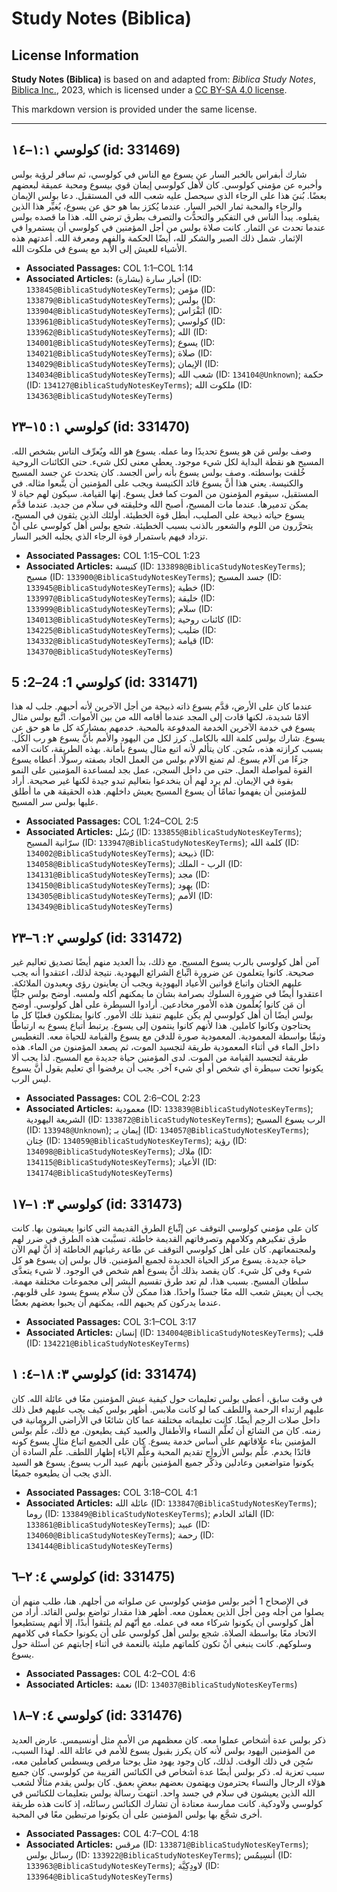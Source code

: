 # Study Notes (Biblica)

## License Information

**Study Notes (Biblica)** is based on and adapted from: _Biblica Study Notes_, [Biblica Inc.](https://www.biblica.com/), 2023, which is licensed under a [CC BY-SA 4.0 license](https://creativecommons.org/licenses/by-sa/4.0/legalcode.en).

This markdown version is provided under the same license.



--------------------------------

## كولوسي ١:١–١٤ (id: 331469)

شارك أبفراس بالخبر السار عن يسوع مع الناس في كولوسي، ثم سافر لرؤية بولس وأخبره عن مؤمني كولوسي. كان لأهل كولوسي إيمان قوي بيسوع ومحبة عميقة لبعضهم بعضًا. بُنيَ هذا على الرجاء الذي سيحصل عليه شعب الله في المستقبل. دعا بولس الإيمان والرجاء والمحبة ثمار الخبر السار. عندما يُكرَز بما هو حق عن يسوع، يُغيِّر هذا الذين يقبلوه. يبدأ الناس في التفكير والتحدُّث والتصرف بطرق ترضي الله. هذا ما قصده بولس عندما تحدث عن الثمار. كانت صلاة بولس من أجل المؤمنين في كولوسي أن يستمروا في الإثمار. شمل ذلك الصبر والشكر لله، أيضًا الحكمة والفهم ومعرفة الله. أعدتهم هذه الأشياء للعيش إلى الأبد مع يسوع في ملكوت الله.

* **Associated Passages:** COL 1:1–COL 1:14
* **Associated Articles:** أخبار سارة (بشارة) (ID: `133845@BiblicaStudyNotesKeyTerms`); مؤمن (ID: `133879@BiblicaStudyNotesKeyTerms`); بولس (ID: `133904@BiblicaStudyNotesKeyTerms`); أَبَفْرَاس (ID: `133961@BiblicaStudyNotesKeyTerms`); كولوسي (ID: `133962@BiblicaStudyNotesKeyTerms`); الله (ID: `134001@BiblicaStudyNotesKeyTerms`); يسوع (ID: `134021@BiblicaStudyNotesKeyTerms`); صلاة (ID: `134029@BiblicaStudyNotesKeyTerms`); الإيمان (ID: `134034@BiblicaStudyNotesKeyTerms`); شعب الله (ID: `134104@Unknown`); حكمة (ID: `134127@BiblicaStudyNotesKeyTerms`); ملكوت الله (ID: `134363@BiblicaStudyNotesKeyTerms`)

## كولوسي ١: ١٥–٢٣ (id: 331470)

وصف بولس مَن هو يسوع تحديدًا وما عمله. يسوع هو الله ويٌعرِّف الناس بشخص الله. المسيح هو نقطة البداية لكل شيء موجود. يعطي معنى لكل شيء. حتى الكائنات الروحية خُلقت بواسطته. وصف بولس يسوع بأنه رأس الجسد. كان يتحدث عن جسد المسيح والكنيسة. يعني هذا أنَّ يسوع قائد الكنيسة ويجب على المؤمنين أن يتَّبعوا مثاله. في المستقبل، سيقوم المؤمنون من الموت كما فعل يسوع. إنها القيامة. سيكون لهم حياة لا يمكن تدميرها. عندما مات المسيح، أصبح الله وخليقته في سلام من جديد. عندما قدَّم يسوع حياته ذبيحة على الصليب، أبطل قوة الخطيئة. أولئك الذين يثقون في المسيح، يتحرَّرون من اللوم والشعور بالذنب بسبب الخطيئة. شجع بولس أهل كولوسي على أنْ تزداد فيهم باستمرار قوة الرجاء الذي يجلبه الخبر السار.

* **Associated Passages:** COL 1:15–COL 1:23
* **Associated Articles:** كنيسة (ID: `133898@BiblicaStudyNotesKeyTerms`); مسيح (ID: `133900@BiblicaStudyNotesKeyTerms`); جسد المسيح (ID: `133945@BiblicaStudyNotesKeyTerms`); خطية (ID: `133997@BiblicaStudyNotesKeyTerms`); خليقة (ID: `133999@BiblicaStudyNotesKeyTerms`); سلام (ID: `134013@BiblicaStudyNotesKeyTerms`); كائنات روحية (ID: `134225@BiblicaStudyNotesKeyTerms`); صَليب (ID: `134332@BiblicaStudyNotesKeyTerms`); قيامة (ID: `134370@BiblicaStudyNotesKeyTerms`)

## كولوسي 1: 24–2: 5 (id: 331471)

عندما كان على الأرض، قدَّم يسوع ذاته ذبيحة من أجل الآخرين لأنه أحبهم. جلب له هذا ألامًا شديدة، لكنها قادت إلى المجد عندما أقامه الله من بين الأموات. اتَّبع بولس مثال يسوع في خدمة الآخرين الخدمة المدفوعة بالمحبة. خدمهم بمشاركة كل ما هو حق عن يسوع. شارك بولس كلمة الله بالكامل. كرز لكل من اليهود والأمم بأنَّ يسوع هو رب الكُل. بسبب كرازته هذه، سُجن. كان يتألم لأنه اتبع مثال يسوع بأمانة. بهذه الطريقة، كانت آلامه جزءًا من آلام يسوع. لم تمنع الآلام بولس من العمل الجاد بصفته رسولًا. أعطاه يسوع القوة لمواصلة العمل. حتى من داخل السجن، عمل بجد لمساعدة المؤمنين على النمو بقوة في الإيمان. لم يرِد لهم أن ينخدعوا بتعاليم تبدو جيدة لكنها غير صحيحة. أراد للمؤمنين أن يفهموا تمامًا أن يسوع المسيح يعيش داخلهم. هذه الحقيقة هي ما أطلق عليها بولس سر المسيح.

* **Associated Passages:** COL 1:24–COL 2:5
* **Associated Articles:** رُسُل (ID: `133855@BiblicaStudyNotesKeyTerms`); سرّانية المسيح (ID: `133947@BiblicaStudyNotesKeyTerms`); كلمة الله  (ID: `134002@BiblicaStudyNotesKeyTerms`); ذبيحة (ID: `134058@BiblicaStudyNotesKeyTerms`); الرب - الملك (ID: `134131@BiblicaStudyNotesKeyTerms`); مجد (ID: `134150@BiblicaStudyNotesKeyTerms`); يهود (ID: `134305@BiblicaStudyNotesKeyTerms`); الأمم (ID: `134349@BiblicaStudyNotesKeyTerms`)

## كولوسي ٢: ٦–٢٣ (id: 331472)

آمن أهل كولوسي بالرب يسوع المسيح. مع ذلك، بدأ العديد منهم أيضًا تصديق تعاليم غير صحيحة. كانوا يتعلمون عن ضرورة اتِّباع الشرائع اليهودية. نتيجة لذلك، اعتقدوا أنه يجب عليهم الختان واتباع قوانين الأعياد اليهودية ويجب أن يعاينون رؤى ويعبدون الملائكة. اعتقدوا أيضًا في ضرورة السلوك بصرامة بشأن ما يمكنهم أكله ولمسه. أوضح بولس جليًّا أن مَن كانوا يُعلِّمون هذه الأمور مخادعين. أرادوا السيطرة على أهل كولوسي. أوضح بولس أيضًا أن أهل كولوسي لم يكُن عليهم تنفيذ تلك الأمور. كانوا يمتلكون فعليًا كل ما يحتاجون وكانوا كاملين. هذا لأنهم كانوا ينتمون إلى يسوع. يرتبط أتباع يسوع به ارتباطًا وثيقًا بواسطة المعمودية. المعمودية صورة للدفن مع يسوع والقيامة للحياة معه. التغطيس داخل الماء في أثناء المعمودية طريقة لتجسيد الموت، ثم يصعد المؤمنون من الماء. هذه طريقة لتجسيد القيامة من الموت. لدى المؤمنين حياة جديدة مع المسيح. لذا يجب ألا يكونوا تحت سيطرة أي شخص أو أي شيء آخر. يجب أن يرفضوا أي تعليم يقول أنَّ يسوع ليس الرب.

* **Associated Passages:** COL 2:6–COL 2:23
* **Associated Articles:** معمودية (ID: `133839@BiblicaStudyNotesKeyTerms`); الشريعة اليهودية (ID: `133872@BiblicaStudyNotesKeyTerms`); الرب يسوع المسيح (ID: `133948@Unknown`); إيمان بـ (ID: `134057@BiblicaStudyNotesKeyTerms`); خِتان (ID: `134059@BiblicaStudyNotesKeyTerms`); رؤية (ID: `134098@BiblicaStudyNotesKeyTerms`); ملاك (ID: `134115@BiblicaStudyNotesKeyTerms`); الأعياد (ID: `134174@BiblicaStudyNotesKeyTerms`)

## كولوسي ٣: ١–١٧ (id: 331473)

كان على مؤمني كولوسي التوقف عن إتِّباع الطرق القديمة التي كانوا يعيشون بها. كانت طرق تفكيرهم وكلامهم وتصرفاتهم القديمة خاطئة. تسبَّبت هذه الطرق في ضرر لهم ولمجتمعاتهم. كان على أهل كولوسي التوقف عن طاعة رغباتهم الخاطئة إذ أنَّ لهم الآن حياة جديدة. يسوع مركز الحياة الجديدة لجميع المؤمنين. قال بولس إن يسوع هو كل شيء وفي كل شيء. كان يقصد بذلك أنَّ يسوع أهم شخص في الوجود. لا شيء يتعدَّى سلطان المسيح. بسبب هذا، لم تعد طرق تقسيم البشر إلى مجموعات مختلفة مهمة. يجب أن يعيش شعب الله معًا جسدًا واحدًا. هذا ممكن لأن سلام يسوع يسود على قلوبهم. عندما يدركون كم يحبهم الله، يمكنهم أن يحبوا بعضهم بعضًا.

* **Associated Passages:** COL 3:1–COL 3:17
* **Associated Articles:** إنسان (ID: `134004@BiblicaStudyNotesKeyTerms`); قلب (ID: `134221@BiblicaStudyNotesKeyTerms`)

## كولوسي ٣: ١٨–٤: ١ (id: 331474)

في وقت سابق، أعطى بولس تعليمات حول كيفية عيش المؤمنين معًا في عائلة الله. كان عليهم ارتداء الرحمة واللطف كما لو كانت ملابس. أظهر بولس كيف يجب عليهم فعل ذلك داخل صلات الرحِم أيضًا. كانت تعليماته مختلفة عما كان شائعًا في الأراضي الرومانية في زمنه. كان من الشائع أن تُعلَّم النساء والأطفال والعبيد كيف يطيعون. مع ذلك، علَّم بولس المؤمنين بناء علاقاتهم على أساس خدمة يسوع. كان على الجميع اتباع مثال يسوع كونه قائدًا يخدم. علَّم بولس الأزواج تقديم المحبة وعلَّم الآباء إظهار اللطف. علَّم السادة أن يكونوا متواضعين وعادلين وذكَّر جميع المؤمنين بأنهم عبيد الرب يسوع. يسوع هو السيد الذي يجب أن يطيعوه جميعًا.

* **Associated Passages:** COL 3:18–COL 4:1
* **Associated Articles:** عائلة الله (ID: `133847@BiblicaStudyNotesKeyTerms`); روما (ID: `133849@BiblicaStudyNotesKeyTerms`); القائد الخادم (ID: `133861@BiblicaStudyNotesKeyTerms`); عبيد (ID: `134060@BiblicaStudyNotesKeyTerms`); رحمة (ID: `134144@BiblicaStudyNotesKeyTerms`)

## كولوسي ٤: ٢–٦ (id: 331475)

في الإصحاح 1 أخبر بولس مؤمني كولوسي عن صلواته من أجلهم. هنا، طلب منهم أن يصلوا من أجله ومن أجل الذين يعملون معه. أظهر هذا مقدار تواضع بولس القائد. أراد من أهل كولوسي أن يكونوا شركاء معه في عمله. مع أنّهم لم يلتقوا أبدًا، إلا أنهم يستطيعوا الاتحاد معًا بواسطة الصلاة. شجع بولس أهل كولوسي على أن يكونوا حكماء في كلامهم وسلوكهم. كانت ينبغي أنْ تكون كلماتهم مليئة بالنعمة في أثناء إجابتهم عن أسئلة حول يسوع.

* **Associated Passages:** COL 4:2–COL 4:6
* **Associated Articles:** نعمة (ID: `134037@BiblicaStudyNotesKeyTerms`)

## كولوسي ٤: ٧–١٨ (id: 331476)

ذكر بولس عدة أشخاص عملوا معه. كان معظمهم من الأمم مثل أونسيمس. عارض العديد من المؤمنين اليهود بولس لأنه كان يكرز بقبول يسوع للأمم في عائلة الله. لهذا السبب، سُجِن في ذلك الوقت. لذلك، كان وجود يهود مثل يوحنا مرقص ويسطس كعاملين معه، سبب تعزية له. ذكر بولس أيضًا عدة أشخاص في الكنائس القريبة من كولوسي. كان جميع هؤلاء الرجال والنساء يحترمون ويهتمون بعضهم ببعضٍ بعمق. كان بولس يقدم مثالًا لشعب الله الذين يعيشون في سلام في جسد واحد. انتهت رسالة بولس بتعليمات للكنائس في كولوسي ولاودكية. كانت ممارسة معتادة أن تشارك الكنائس رسائله، إذ كانت هذه طريقة أخرى شجَّع بها بولس المؤمنين على أن يكونوا مرتبطين معًا في المحبة.

* **Associated Passages:** COL 4:7–COL 4:18
* **Associated Articles:** مرقس (ID: `133871@BiblicaStudyNotesKeyTerms`); رسائل بولس (ID: `133922@BiblicaStudyNotesKeyTerms`);  أنسِيمُس (ID: `133963@BiblicaStudyNotesKeyTerms`); لاودِكِيَّة (ID: `133964@BiblicaStudyNotesKeyTerms`)

